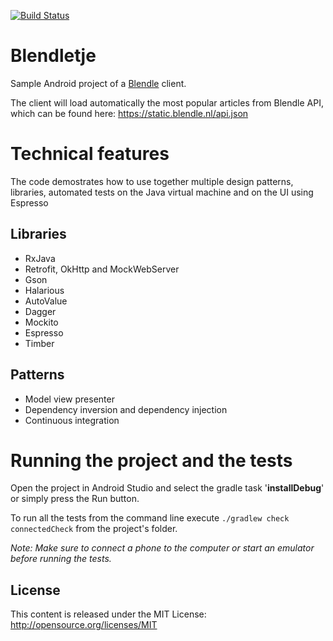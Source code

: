 [![Build Status](https://travis-ci.org/sebaslogen/Blendletje.svg?branch=master)](https://travis-ci.org/sebaslogen/Blendletje)

# Blendletje
Sample Android project of a [Blendle](https://blendle.com) client.

The client will load automatically the most popular articles from Blendle API, which can be found here: https://static.blendle.nl/api.json


Technical features
============
The code demostrates how to use together multiple design patterns, libraries, automated tests on the Java virtual machine and on the UI using Espresso

Libraries
-------
- RxJava
- Retrofit, OkHttp and MockWebServer
- Gson
- Halarious
- AutoValue
- Dagger
- Mockito
- Espresso
- Timber

Patterns
-------
- Model view presenter
- Dependency inversion and dependency injection
- Continuous integration


Running the project and the tests
=============
Open the project in Android Studio and select the gradle task '**installDebug**' or simply press the Run button.

To run all the tests from the command line execute ```./gradlew check connectedCheck``` from the project's folder.

_Note: Make sure to connect a phone to the computer or start an emulator before running the tests._

License
-------
This content is released under the MIT License: http://opensource.org/licenses/MIT
